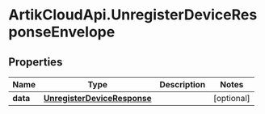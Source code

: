 # ArtikCloudApi.UnregisterDeviceResponseEnvelope

## Properties
Name | Type | Description | Notes
------------ | ------------- | ------------- | -------------
**data** | [**UnregisterDeviceResponse**](UnregisterDeviceResponse.md) |  | [optional] 


